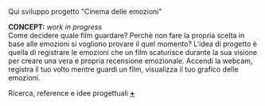 Qui sviluppo progetto "Cinema delle emozioni"  
  
**CONCEPT:** _work in progress_  
Come decidere quale film guardare? Perchè non fare la propria scelta in base alle emozioni si vogliono provare il quel momento? L’idea di progetto è quella di registrare le emozioni che un film scaturisce durante la sua visione per creare una vera e propria recensione emozionale. Accendi la webcam, registra il tuo volto mentre guardi un film, visualizza il tuo grafico delle emozioni.  
  
Ricerca, reference e idee progettuali [**+**](https://github.com/eleonoradfr/archive/blob/master/eleonoradfr/Progetto/02_concept/ricerca.md)
